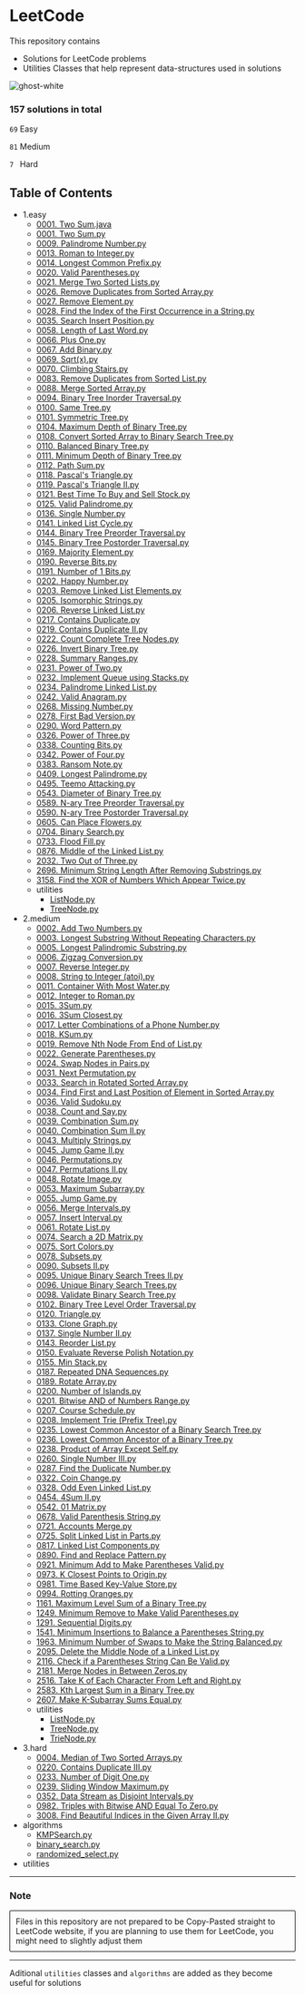 # LeetCode

This repository contains

- Solutions for LeetCode problems
- Utilities Classes that help represent data-structures used in solutions

![ghost-white](https://github.com/Jakub-Domogala/LeetCode/assets/78169141/46417268-208f-438b-8670-85166ac484b5)




### 157 solutions in total
`69` Easy

`81` Medium

`7 ` Hard
## Table of Contents
- 1.easy
  - [0001. Two Sum.java](https://github.com/Jakub-Domogala/LeetCode/blob/master/1.easy/0001.%20Two%20Sum.java)
  - [0001. Two Sum.py](https://github.com/Jakub-Domogala/LeetCode/blob/master/1.easy/0001.%20Two%20Sum.py)
  - [0009. Palindrome Number.py](https://github.com/Jakub-Domogala/LeetCode/blob/master/1.easy/0009.%20Palindrome%20Number.py)
  - [0013. Roman to Integer.py](https://github.com/Jakub-Domogala/LeetCode/blob/master/1.easy/0013.%20Roman%20to%20Integer.py)
  - [0014. Longest Common Prefix.py](https://github.com/Jakub-Domogala/LeetCode/blob/master/1.easy/0014.%20Longest%20Common%20Prefix.py)
  - [0020. Valid Parentheses.py](https://github.com/Jakub-Domogala/LeetCode/blob/master/1.easy/0020.%20Valid%20Parentheses.py)
  - [0021. Merge Two Sorted Lists.py](https://github.com/Jakub-Domogala/LeetCode/blob/master/1.easy/0021.%20Merge%20Two%20Sorted%20Lists.py)
  - [0026. Remove Duplicates from Sorted Array.py](https://github.com/Jakub-Domogala/LeetCode/blob/master/1.easy/0026.%20Remove%20Duplicates%20from%20Sorted%20Array.py)
  - [0027. Remove Element.py](https://github.com/Jakub-Domogala/LeetCode/blob/master/1.easy/0027.%20Remove%20Element.py)
  - [0028. Find the Index of the First Occurrence in a String.py](https://github.com/Jakub-Domogala/LeetCode/blob/master/1.easy/0028.%20Find%20the%20Index%20of%20the%20First%20Occurrence%20in%20a%20String.py)
  - [0035. Search Insert Position.py](https://github.com/Jakub-Domogala/LeetCode/blob/master/1.easy/0035.%20Search%20Insert%20Position.py)
  - [0058. Length of Last Word.py](https://github.com/Jakub-Domogala/LeetCode/blob/master/1.easy/0058.%20Length%20of%20Last%20Word.py)
  - [0066. Plus One.py](https://github.com/Jakub-Domogala/LeetCode/blob/master/1.easy/0066.%20Plus%20One.py)
  - [0067. Add Binary.py](https://github.com/Jakub-Domogala/LeetCode/blob/master/1.easy/0067.%20Add%20Binary.py)
  - [0069. Sqrt(x).py](https://github.com/Jakub-Domogala/LeetCode/blob/master/1.easy/0069.%20Sqrt%28x%29.py)
  - [0070. Climbing Stairs.py](https://github.com/Jakub-Domogala/LeetCode/blob/master/1.easy/0070.%20Climbing%20Stairs.py)
  - [0083. Remove Duplicates from Sorted List.py](https://github.com/Jakub-Domogala/LeetCode/blob/master/1.easy/0083.%20Remove%20Duplicates%20from%20Sorted%20List.py)
  - [0088. Merge Sorted Array.py](https://github.com/Jakub-Domogala/LeetCode/blob/master/1.easy/0088.%20Merge%20Sorted%20Array.py)
  - [0094. Binary Tree Inorder Traversal.py](https://github.com/Jakub-Domogala/LeetCode/blob/master/1.easy/0094.%20Binary%20Tree%20Inorder%20Traversal.py)
  - [0100. Same Tree.py](https://github.com/Jakub-Domogala/LeetCode/blob/master/1.easy/0100.%20Same%20Tree.py)
  - [0101. Symmetric Tree.py](https://github.com/Jakub-Domogala/LeetCode/blob/master/1.easy/0101.%20Symmetric%20Tree.py)
  - [0104. Maximum Depth of Binary Tree.py](https://github.com/Jakub-Domogala/LeetCode/blob/master/1.easy/0104.%20Maximum%20Depth%20of%20Binary%20Tree.py)
  - [0108. Convert Sorted Array to Binary Search Tree.py](https://github.com/Jakub-Domogala/LeetCode/blob/master/1.easy/0108.%20Convert%20Sorted%20Array%20to%20Binary%20Search%20Tree.py)
  - [0110. Balanced Binary Tree.py](https://github.com/Jakub-Domogala/LeetCode/blob/master/1.easy/0110.%20Balanced%20Binary%20Tree.py)
  - [0111. Minimum Depth of Binary Tree.py](https://github.com/Jakub-Domogala/LeetCode/blob/master/1.easy/0111.%20Minimum%20Depth%20of%20Binary%20Tree.py)
  - [0112. Path Sum.py](https://github.com/Jakub-Domogala/LeetCode/blob/master/1.easy/0112.%20Path%20Sum.py)
  - [0118. Pascal's Triangle.py](https://github.com/Jakub-Domogala/LeetCode/blob/master/1.easy/0118.%20Pascal%27s%20Triangle.py)
  - [0119. Pascal's Triangle II.py](https://github.com/Jakub-Domogala/LeetCode/blob/master/1.easy/0119.%20Pascal%27s%20Triangle%20II.py)
  - [0121. Best Time To Buy and Sell Stock.py](https://github.com/Jakub-Domogala/LeetCode/blob/master/1.easy/0121.%20Best%20Time%20To%20Buy%20and%20Sell%20Stock.py)
  - [0125. Valid Palindrome.py](https://github.com/Jakub-Domogala/LeetCode/blob/master/1.easy/0125.%20Valid%20Palindrome.py)
  - [0136. Single Number.py](https://github.com/Jakub-Domogala/LeetCode/blob/master/1.easy/0136.%20Single%20Number.py)
  - [0141. Linked List Cycle.py](https://github.com/Jakub-Domogala/LeetCode/blob/master/1.easy/0141.%20Linked%20List%20Cycle.py)
  - [0144. Binary Tree Preorder Traversal.py](https://github.com/Jakub-Domogala/LeetCode/blob/master/1.easy/0144.%20Binary%20Tree%20Preorder%20Traversal.py)
  - [0145. Binary Tree Postorder Traversal.py](https://github.com/Jakub-Domogala/LeetCode/blob/master/1.easy/0145.%20Binary%20Tree%20Postorder%20Traversal.py)
  - [0169. Majority Element.py](https://github.com/Jakub-Domogala/LeetCode/blob/master/1.easy/0169.%20Majority%20Element.py)
  - [0190. Reverse Bits.py](https://github.com/Jakub-Domogala/LeetCode/blob/master/1.easy/0190.%20Reverse%20Bits.py)
  - [0191. Number of 1 Bits.py](https://github.com/Jakub-Domogala/LeetCode/blob/master/1.easy/0191.%20Number%20of%201%20Bits.py)
  - [0202. Happy Number.py](https://github.com/Jakub-Domogala/LeetCode/blob/master/1.easy/0202.%20Happy%20Number.py)
  - [0203. Remove Linked List Elements.py](https://github.com/Jakub-Domogala/LeetCode/blob/master/1.easy/0203.%20Remove%20Linked%20List%20Elements.py)
  - [0205. Isomorphic Strings.py](https://github.com/Jakub-Domogala/LeetCode/blob/master/1.easy/0205.%20Isomorphic%20Strings.py)
  - [0206. Reverse Linked List.py](https://github.com/Jakub-Domogala/LeetCode/blob/master/1.easy/0206.%20Reverse%20Linked%20List.py)
  - [0217. Contains Duplicate.py](https://github.com/Jakub-Domogala/LeetCode/blob/master/1.easy/0217.%20Contains%20Duplicate.py)
  - [0219. Contains Duplicate II.py](https://github.com/Jakub-Domogala/LeetCode/blob/master/1.easy/0219.%20Contains%20Duplicate%20II.py)
  - [0222. Count Complete Tree Nodes.py](https://github.com/Jakub-Domogala/LeetCode/blob/master/1.easy/0222.%20Count%20Complete%20Tree%20Nodes.py)
  - [0226. Invert Binary Tree.py](https://github.com/Jakub-Domogala/LeetCode/blob/master/1.easy/0226.%20Invert%20Binary%20Tree.py)
  - [0228. Summary Ranges.py](https://github.com/Jakub-Domogala/LeetCode/blob/master/1.easy/0228.%20Summary%20Ranges.py)
  - [0231. Power of Two.py](https://github.com/Jakub-Domogala/LeetCode/blob/master/1.easy/0231.%20Power%20of%20Two.py)
  - [0232. Implement Queue using Stacks.py](https://github.com/Jakub-Domogala/LeetCode/blob/master/1.easy/0232.%20Implement%20Queue%20using%20Stacks.py)
  - [0234. Palindrome Linked List.py](https://github.com/Jakub-Domogala/LeetCode/blob/master/1.easy/0234.%20Palindrome%20Linked%20List.py)
  - [0242. Valid Anagram.py](https://github.com/Jakub-Domogala/LeetCode/blob/master/1.easy/0242.%20Valid%20Anagram.py)
  - [0268. Missing Number.py](https://github.com/Jakub-Domogala/LeetCode/blob/master/1.easy/0268.%20Missing%20Number.py)
  - [0278. First Bad Version.py](https://github.com/Jakub-Domogala/LeetCode/blob/master/1.easy/0278.%20First%20Bad%20Version.py)
  - [0290. Word Pattern.py](https://github.com/Jakub-Domogala/LeetCode/blob/master/1.easy/0290.%20Word%20Pattern.py)
  - [0326. Power of Three.py](https://github.com/Jakub-Domogala/LeetCode/blob/master/1.easy/0326.%20Power%20of%20Three.py)
  - [0338. Counting Bits.py](https://github.com/Jakub-Domogala/LeetCode/blob/master/1.easy/0338.%20Counting%20Bits.py)
  - [0342. Power of Four.py](https://github.com/Jakub-Domogala/LeetCode/blob/master/1.easy/0342.%20Power%20of%20Four.py)
  - [0383. Ransom Note.py](https://github.com/Jakub-Domogala/LeetCode/blob/master/1.easy/0383.%20Ransom%20Note.py)
  - [0409. Longest Palindrome.py](https://github.com/Jakub-Domogala/LeetCode/blob/master/1.easy/0409.%20Longest%20Palindrome.py)
  - [0495. Teemo Attacking.py](https://github.com/Jakub-Domogala/LeetCode/blob/master/1.easy/0495.%20Teemo%20Attacking.py)
  - [0543. Diameter of Binary Tree.py](https://github.com/Jakub-Domogala/LeetCode/blob/master/1.easy/0543.%20Diameter%20of%20Binary%20Tree.py)
  - [0589. N-ary Tree Preorder Traversal.py](https://github.com/Jakub-Domogala/LeetCode/blob/master/1.easy/0589.%20N-ary%20Tree%20Preorder%20Traversal.py)
  - [0590. N-ary Tree Postorder Traversal.py](https://github.com/Jakub-Domogala/LeetCode/blob/master/1.easy/0590.%20N-ary%20Tree%20Postorder%20Traversal.py)
  - [0605. Can Place Flowers.py](https://github.com/Jakub-Domogala/LeetCode/blob/master/1.easy/0605.%20Can%20Place%20Flowers.py)
  - [0704. Binary Search.py](https://github.com/Jakub-Domogala/LeetCode/blob/master/1.easy/0704.%20Binary%20Search.py)
  - [0733. Flood Fill.py](https://github.com/Jakub-Domogala/LeetCode/blob/master/1.easy/0733.%20Flood%20Fill.py)
  - [0876. Middle of the Linked List.py](https://github.com/Jakub-Domogala/LeetCode/blob/master/1.easy/0876.%20Middle%20of%20the%20Linked%20List.py)
  - [2032. Two Out of Three.py](https://github.com/Jakub-Domogala/LeetCode/blob/master/1.easy/2032.%20Two%20Out%20of%20Three.py)
  - [2696. Minimum String Length After Removing Substrings.py](https://github.com/Jakub-Domogala/LeetCode/blob/master/1.easy/2696.%20Minimum%20String%20Length%20After%20Removing%20Substrings.py)
  - [3158. Find the XOR of Numbers Which Appear Twice.py](https://github.com/Jakub-Domogala/LeetCode/blob/master/1.easy/3158.%20Find%20the%20XOR%20of%20Numbers%20Which%20Appear%20Twice.py)
  - utilities
    - [ListNode.py](https://github.com/Jakub-Domogala/LeetCode/blob/master/1.easy/utilities/ListNode.py)
    - [TreeNode.py](https://github.com/Jakub-Domogala/LeetCode/blob/master/1.easy/utilities/TreeNode.py)
- 2.medium
  - [0002. Add Two Numbers.py](https://github.com/Jakub-Domogala/LeetCode/blob/master/2.medium/0002.%20Add%20Two%20Numbers.py)
  - [0003. Longest Substring Without Repeating Characters.py](https://github.com/Jakub-Domogala/LeetCode/blob/master/2.medium/0003.%20Longest%20Substring%20Without%20Repeating%20Characters.py)
  - [0005. Longest Palindromic Substring.py](https://github.com/Jakub-Domogala/LeetCode/blob/master/2.medium/0005.%20Longest%20Palindromic%20Substring.py)
  - [0006. Zigzag Conversion.py](https://github.com/Jakub-Domogala/LeetCode/blob/master/2.medium/0006.%20Zigzag%20Conversion.py)
  - [0007. Reverse Integer.py](https://github.com/Jakub-Domogala/LeetCode/blob/master/2.medium/0007.%20Reverse%20Integer.py)
  - [0008. String to Integer (atoi).py](https://github.com/Jakub-Domogala/LeetCode/blob/master/2.medium/0008.%20String%20to%20Integer%20%28atoi%29.py)
  - [0011. Container With Most Water.py](https://github.com/Jakub-Domogala/LeetCode/blob/master/2.medium/0011.%20Container%20With%20Most%20Water.py)
  - [0012. Integer to Roman.py](https://github.com/Jakub-Domogala/LeetCode/blob/master/2.medium/0012.%20Integer%20to%20Roman.py)
  - [0015. 3Sum.py](https://github.com/Jakub-Domogala/LeetCode/blob/master/2.medium/0015.%203Sum.py)
  - [0016. 3Sum Closest.py](https://github.com/Jakub-Domogala/LeetCode/blob/master/2.medium/0016.%203Sum%20Closest.py)
  - [0017. Letter Combinations of a Phone Number.py](https://github.com/Jakub-Domogala/LeetCode/blob/master/2.medium/0017.%20Letter%20Combinations%20of%20a%20Phone%20Number.py)
  - [0018. KSum.py](https://github.com/Jakub-Domogala/LeetCode/blob/master/2.medium/0018.%20KSum.py)
  - [0019. Remove Nth Node From End of List.py](https://github.com/Jakub-Domogala/LeetCode/blob/master/2.medium/0019.%20Remove%20Nth%20Node%20From%20End%20of%20List.py)
  - [0022. Generate Parentheses.py](https://github.com/Jakub-Domogala/LeetCode/blob/master/2.medium/0022.%20Generate%20Parentheses.py)
  - [0024. Swap Nodes in Pairs.py](https://github.com/Jakub-Domogala/LeetCode/blob/master/2.medium/0024.%20Swap%20Nodes%20in%20Pairs.py)
  - [0031. Next Permutation.py](https://github.com/Jakub-Domogala/LeetCode/blob/master/2.medium/0031.%20Next%20Permutation.py)
  - [0033. Search in Rotated Sorted Array.py](https://github.com/Jakub-Domogala/LeetCode/blob/master/2.medium/0033.%20Search%20in%20Rotated%20Sorted%20Array.py)
  - [0034. Find First and Last Position of Element in Sorted Array.py](https://github.com/Jakub-Domogala/LeetCode/blob/master/2.medium/0034.%20Find%20First%20and%20Last%20Position%20of%20Element%20in%20Sorted%20Array.py)
  - [0036. Valid Sudoku.py](https://github.com/Jakub-Domogala/LeetCode/blob/master/2.medium/0036.%20Valid%20Sudoku.py)
  - [0038. Count and Say.py](https://github.com/Jakub-Domogala/LeetCode/blob/master/2.medium/0038.%20Count%20and%20Say.py)
  - [0039. Combination Sum.py](https://github.com/Jakub-Domogala/LeetCode/blob/master/2.medium/0039.%20Combination%20Sum.py)
  - [0040. Combination Sum II.py](https://github.com/Jakub-Domogala/LeetCode/blob/master/2.medium/0040.%20Combination%20Sum%20II.py)
  - [0043. Multiply Strings.py](https://github.com/Jakub-Domogala/LeetCode/blob/master/2.medium/0043.%20Multiply%20Strings.py)
  - [0045. Jump Game II.py](https://github.com/Jakub-Domogala/LeetCode/blob/master/2.medium/0045.%20Jump%20Game%20II.py)
  - [0046. Permutations.py](https://github.com/Jakub-Domogala/LeetCode/blob/master/2.medium/0046.%20Permutations.py)
  - [0047. Permutations II.py](https://github.com/Jakub-Domogala/LeetCode/blob/master/2.medium/0047.%20Permutations%20II.py)
  - [0048. Rotate Image.py](https://github.com/Jakub-Domogala/LeetCode/blob/master/2.medium/0048.%20Rotate%20Image.py)
  - [0053. Maximum Subarray.py](https://github.com/Jakub-Domogala/LeetCode/blob/master/2.medium/0053.%20Maximum%20Subarray.py)
  - [0055. Jump Game.py](https://github.com/Jakub-Domogala/LeetCode/blob/master/2.medium/0055.%20Jump%20Game.py)
  - [0056. Merge Intervals.py](https://github.com/Jakub-Domogala/LeetCode/blob/master/2.medium/0056.%20Merge%20Intervals.py)
  - [0057. Insert Interval.py](https://github.com/Jakub-Domogala/LeetCode/blob/master/2.medium/0057.%20Insert%20Interval.py)
  - [0061. Rotate List.py](https://github.com/Jakub-Domogala/LeetCode/blob/master/2.medium/0061.%20Rotate%20List.py)
  - [0074. Search a 2D Matrix.py](https://github.com/Jakub-Domogala/LeetCode/blob/master/2.medium/0074.%20Search%20a%202D%20Matrix.py)
  - [0075. Sort Colors.py](https://github.com/Jakub-Domogala/LeetCode/blob/master/2.medium/0075.%20Sort%20Colors.py)
  - [0078. Subsets.py](https://github.com/Jakub-Domogala/LeetCode/blob/master/2.medium/0078.%20Subsets.py)
  - [0090. Subsets II.py](https://github.com/Jakub-Domogala/LeetCode/blob/master/2.medium/0090.%20Subsets%20II.py)
  - [0095. Unique Binary Search Trees II.py](https://github.com/Jakub-Domogala/LeetCode/blob/master/2.medium/0095.%20Unique%20Binary%20Search%20Trees%20II.py)
  - [0096. Unique Binary Search Trees.py](https://github.com/Jakub-Domogala/LeetCode/blob/master/2.medium/0096.%20Unique%20Binary%20Search%20Trees.py)
  - [0098. Validate Binary Search Tree.py](https://github.com/Jakub-Domogala/LeetCode/blob/master/2.medium/0098.%20Validate%20Binary%20Search%20Tree.py)
  - [0102. Binary Tree Level Order Traversal.py](https://github.com/Jakub-Domogala/LeetCode/blob/master/2.medium/0102.%20Binary%20Tree%20Level%20Order%20Traversal.py)
  - [0120. Triangle.py](https://github.com/Jakub-Domogala/LeetCode/blob/master/2.medium/0120.%20Triangle.py)
  - [0133. Clone Graph.py](https://github.com/Jakub-Domogala/LeetCode/blob/master/2.medium/0133.%20Clone%20Graph.py)
  - [0137. Single Number II.py](https://github.com/Jakub-Domogala/LeetCode/blob/master/2.medium/0137.%20Single%20Number%20II.py)
  - [0143. Reorder List.py](https://github.com/Jakub-Domogala/LeetCode/blob/master/2.medium/0143.%20Reorder%20List.py)
  - [0150. Evaluate Reverse Polish Notation.py](https://github.com/Jakub-Domogala/LeetCode/blob/master/2.medium/0150.%20Evaluate%20Reverse%20Polish%20Notation.py)
  - [0155. Min Stack.py](https://github.com/Jakub-Domogala/LeetCode/blob/master/2.medium/0155.%20Min%20Stack.py)
  - [0187. Repeated DNA Sequences.py](https://github.com/Jakub-Domogala/LeetCode/blob/master/2.medium/0187.%20Repeated%20DNA%20Sequences.py)
  - [0189. Rotate Array.py](https://github.com/Jakub-Domogala/LeetCode/blob/master/2.medium/0189.%20Rotate%20Array.py)
  - [0200. Number of Islands.py](https://github.com/Jakub-Domogala/LeetCode/blob/master/2.medium/0200.%20Number%20of%20Islands.py)
  - [0201. Bitwise AND of Numbers Range.py](https://github.com/Jakub-Domogala/LeetCode/blob/master/2.medium/0201.%20Bitwise%20AND%20of%20Numbers%20Range.py)
  - [0207. Course Schedule.py](https://github.com/Jakub-Domogala/LeetCode/blob/master/2.medium/0207.%20Course%20Schedule.py)
  - [0208. Implement Trie (Prefix Tree).py](https://github.com/Jakub-Domogala/LeetCode/blob/master/2.medium/0208.%20Implement%20Trie%20%28Prefix%20Tree%29.py)
  - [0235. Lowest Common Ancestor of a Binary Search Tree.py](https://github.com/Jakub-Domogala/LeetCode/blob/master/2.medium/0235.%20Lowest%20Common%20Ancestor%20of%20a%20Binary%20Search%20Tree.py)
  - [0236. Lowest Common Ancestor of a Binary Tree.py](https://github.com/Jakub-Domogala/LeetCode/blob/master/2.medium/0236.%20Lowest%20Common%20Ancestor%20of%20a%20Binary%20Tree.py)
  - [0238. Product of Array Except Self.py](https://github.com/Jakub-Domogala/LeetCode/blob/master/2.medium/0238.%20Product%20of%20Array%20Except%20Self.py)
  - [0260. Single Number III.py](https://github.com/Jakub-Domogala/LeetCode/blob/master/2.medium/0260.%20Single%20Number%20III.py)
  - [0287. Find the Duplicate Number.py](https://github.com/Jakub-Domogala/LeetCode/blob/master/2.medium/0287.%20Find%20the%20Duplicate%20Number.py)
  - [0322. Coin Change.py](https://github.com/Jakub-Domogala/LeetCode/blob/master/2.medium/0322.%20Coin%20Change.py)
  - [0328. Odd Even Linked List.py](https://github.com/Jakub-Domogala/LeetCode/blob/master/2.medium/0328.%20Odd%20Even%20Linked%20List.py)
  - [0454. 4Sum II.py](https://github.com/Jakub-Domogala/LeetCode/blob/master/2.medium/0454.%204Sum%20II.py)
  - [0542. 01 Matrix.py](https://github.com/Jakub-Domogala/LeetCode/blob/master/2.medium/0542.%2001%20Matrix.py)
  - [0678. Valid Parenthesis String.py](https://github.com/Jakub-Domogala/LeetCode/blob/master/2.medium/0678.%20Valid%20Parenthesis%20String.py)
  - [0721. Accounts Merge.py](https://github.com/Jakub-Domogala/LeetCode/blob/master/2.medium/0721.%20Accounts%20Merge.py)
  - [0725. Split Linked List in Parts.py](https://github.com/Jakub-Domogala/LeetCode/blob/master/2.medium/0725.%20Split%20Linked%20List%20in%20Parts.py)
  - [0817. Linked List Components.py](https://github.com/Jakub-Domogala/LeetCode/blob/master/2.medium/0817.%20Linked%20List%20Components.py)
  - [0890. Find and Replace Pattern.py](https://github.com/Jakub-Domogala/LeetCode/blob/master/2.medium/0890.%20Find%20and%20Replace%20Pattern.py)
  - [0921. Minimum Add to Make Parentheses Valid.py](https://github.com/Jakub-Domogala/LeetCode/blob/master/2.medium/0921.%20Minimum%20Add%20to%20Make%20Parentheses%20Valid.py)
  - [0973. K Closest Points to Origin.py](https://github.com/Jakub-Domogala/LeetCode/blob/master/2.medium/0973.%20K%20Closest%20Points%20to%20Origin.py)
  - [0981. Time Based Key-Value Store.py](https://github.com/Jakub-Domogala/LeetCode/blob/master/2.medium/0981.%20Time%20Based%20Key-Value%20Store.py)
  - [0994. Rotting Oranges.py](https://github.com/Jakub-Domogala/LeetCode/blob/master/2.medium/0994.%20Rotting%20Oranges.py)
  - [1161. Maximum Level Sum of a Binary Tree.py](https://github.com/Jakub-Domogala/LeetCode/blob/master/2.medium/1161.%20Maximum%20Level%20Sum%20of%20a%20Binary%20Tree.py)
  - [1249. Minimum Remove to Make Valid Parentheses.py](https://github.com/Jakub-Domogala/LeetCode/blob/master/2.medium/1249.%20Minimum%20Remove%20to%20Make%20Valid%20Parentheses.py)
  - [1291. Sequential Digits.py](https://github.com/Jakub-Domogala/LeetCode/blob/master/2.medium/1291.%20Sequential%20Digits.py)
  - [1541. Minimum Insertions to Balance a Parentheses String.py](https://github.com/Jakub-Domogala/LeetCode/blob/master/2.medium/1541.%20Minimum%20Insertions%20to%20Balance%20a%20Parentheses%20String.py)
  - [1963. Minimum Number of Swaps to Make the String Balanced.py](https://github.com/Jakub-Domogala/LeetCode/blob/master/2.medium/1963.%20Minimum%20Number%20of%20Swaps%20to%20Make%20the%20String%20Balanced.py)
  - [2095. Delete the Middle Node of a Linked List.py](https://github.com/Jakub-Domogala/LeetCode/blob/master/2.medium/2095.%20Delete%20the%20Middle%20Node%20of%20a%20Linked%20List.py)
  - [2116. Check if a Parentheses String Can Be Valid.py](https://github.com/Jakub-Domogala/LeetCode/blob/master/2.medium/2116.%20Check%20if%20a%20Parentheses%20String%20Can%20Be%20Valid.py)
  - [2181. Merge Nodes in Between Zeros.py](https://github.com/Jakub-Domogala/LeetCode/blob/master/2.medium/2181.%20Merge%20Nodes%20in%20Between%20Zeros.py)
  - [2516. Take K of Each Character From Left and Right.py](https://github.com/Jakub-Domogala/LeetCode/blob/master/2.medium/2516.%20Take%20K%20of%20Each%20Character%20From%20Left%20and%20Right.py)
  - [2583. Kth Largest Sum in a Binary Tree.py](https://github.com/Jakub-Domogala/LeetCode/blob/master/2.medium/2583.%20Kth%20Largest%20Sum%20in%20a%20Binary%20Tree.py)
  - [2607. Make K-Subarray Sums Equal.py](https://github.com/Jakub-Domogala/LeetCode/blob/master/2.medium/2607.%20Make%20K-Subarray%20Sums%20Equal.py)
  - utilities
    - [ListNode.py](https://github.com/Jakub-Domogala/LeetCode/blob/master/2.medium/utilities/ListNode.py)
    - [TreeNode.py](https://github.com/Jakub-Domogala/LeetCode/blob/master/2.medium/utilities/TreeNode.py)
    - [TrieNode.py](https://github.com/Jakub-Domogala/LeetCode/blob/master/2.medium/utilities/TrieNode.py)
- 3.hard
  - [0004. Median of Two Sorted Arrays.py](https://github.com/Jakub-Domogala/LeetCode/blob/master/3.hard/0004.%20Median%20of%20Two%20Sorted%20Arrays.py)
  - [0220. Contains Duplicate III.py](https://github.com/Jakub-Domogala/LeetCode/blob/master/3.hard/0220.%20Contains%20Duplicate%20III.py)
  - [0233. Number of Digit One.py](https://github.com/Jakub-Domogala/LeetCode/blob/master/3.hard/0233.%20Number%20of%20Digit%20One.py)
  - [0239. Sliding Window Maximum.py](https://github.com/Jakub-Domogala/LeetCode/blob/master/3.hard/0239.%20Sliding%20Window%20Maximum.py)
  - [0352. Data Stream as Disjoint Intervals.py](https://github.com/Jakub-Domogala/LeetCode/blob/master/3.hard/0352.%20Data%20Stream%20as%20Disjoint%20Intervals.py)
  - [0982. Triples with Bitwise AND Equal To Zero.py](https://github.com/Jakub-Domogala/LeetCode/blob/master/3.hard/0982.%20Triples%20with%20Bitwise%20AND%20Equal%20To%20Zero.py)
  - [3008. Find Beautiful Indices in the Given Array II.py](https://github.com/Jakub-Domogala/LeetCode/blob/master/3.hard/3008.%20Find%20Beautiful%20Indices%20in%20the%20Given%20Array%20II.py)
- algorithms
  - [KMPSearch.py](https://github.com/Jakub-Domogala/LeetCode/blob/master/algorithms/KMPSearch.py)
  - [binary_search.py](https://github.com/Jakub-Domogala/LeetCode/blob/master/algorithms/binary_search.py)
  - [randomized_select.py](https://github.com/Jakub-Domogala/LeetCode/blob/master/algorithms/randomized_select.py)
- utilities

--- 
### Note

<div style="border: 1px solid black; padding: 10px; border-radius: 2px; background-color: rgba(245, 245, 245, 0.2);">
Files in this repository are not prepared to be Copy-Pasted straight to LeetCode website, if you are planning to use them for LeetCode, you might need to slightly adjust them
</div>

---

Aditional `utilities` classes and `algorithms` are added as they become useful for solutions
